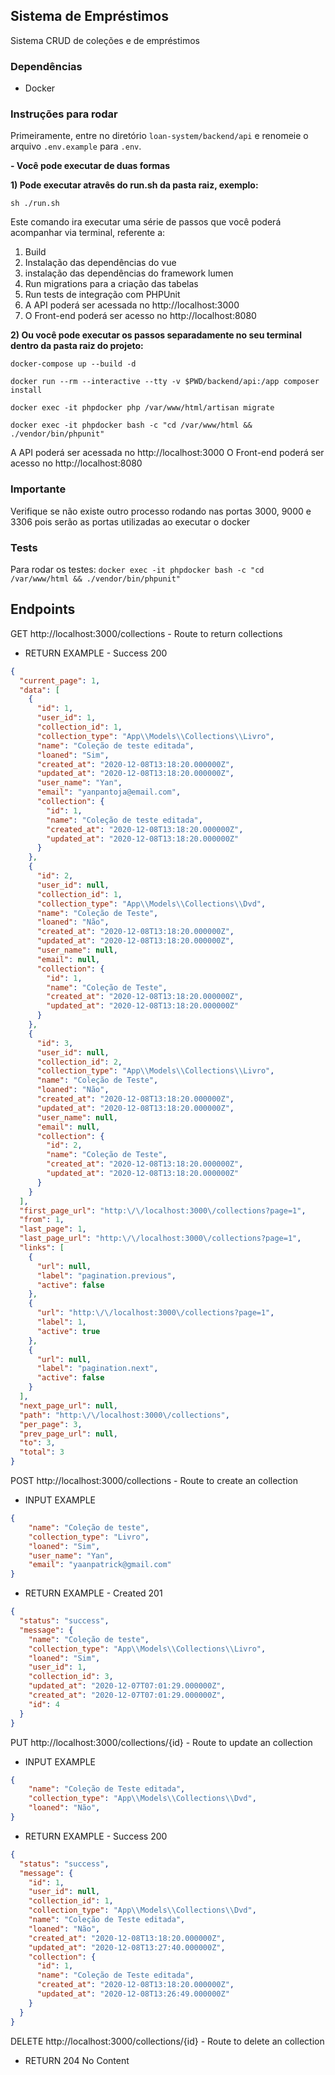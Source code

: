 ## Sistema de Empréstimos

Sistema CRUD de coleções e de empréstimos

### Dependências

- Docker

### Instruções para rodar

Primeiramente, entre no diretório `loan-system/backend/api` e renomeie o arquivo `.env.example` para `.env`.


**- Você pode executar de duas formas**


**1) Pode executar atravês do run.sh da pasta raiz, exemplo:**

`sh ./run.sh`

Este comando ira executar uma série de passos que você poderá acompanhar via terminal, referente a:

1) Build
2) Instalação das dependências do vue
2) instalação das dependências do framework lumen
3) Run migrations para a criação das tabelas
4) Run tests de integração com PHPUnit
5) A API poderá ser acessada no http://localhost:3000
6) O Front-end poderá ser acesso no http://localhost:8080


**2) Ou você pode executar os passos separadamente no seu terminal dentro da pasta raiz do projeto:**

`docker-compose up --build -d`

`docker run --rm --interactive --tty -v $PWD/backend/api:/app composer install`

`docker exec -it phpdocker php /var/www/html/artisan migrate`

`docker exec -it phpdocker bash -c "cd /var/www/html && ./vendor/bin/phpunit"`

A API poderá ser acessada no http://localhost:3000
O Front-end poderá ser acesso no http://localhost:8080


### Importante

Verifique se não existe outro processo rodando nas portas 3000, 9000 e 3306 pois serão as portas utilizadas ao executar o docker

### Tests

Para rodar os testes: `docker exec -it phpdocker bash -c "cd /var/www/html && ./vendor/bin/phpunit"`


## Endpoints

GET http://localhost:3000/collections - Route to return collections

+ RETURN EXAMPLE - Success 200

```json
{
  "current_page": 1,
  "data": [
    {
      "id": 1,
      "user_id": 1,
      "collection_id": 1,
      "collection_type": "App\\Models\\Collections\\Livro",
      "name": "Coleção de teste editada",
      "loaned": "Sim",
      "created_at": "2020-12-08T13:18:20.000000Z",
      "updated_at": "2020-12-08T13:18:20.000000Z",
      "user_name": "Yan",
      "email": "yanpantoja@email.com",
      "collection": {
        "id": 1,
        "name": "Coleção de teste editada",
        "created_at": "2020-12-08T13:18:20.000000Z",
        "updated_at": "2020-12-08T13:18:20.000000Z"
      }
    },
    {
      "id": 2,
      "user_id": null,
      "collection_id": 1,
      "collection_type": "App\\Models\\Collections\\Dvd",
      "name": "Coleção de Teste",
      "loaned": "Não",
      "created_at": "2020-12-08T13:18:20.000000Z",
      "updated_at": "2020-12-08T13:18:20.000000Z",
      "user_name": null,
      "email": null,
      "collection": {
        "id": 1,
        "name": "Coleção de Teste",
        "created_at": "2020-12-08T13:18:20.000000Z",
        "updated_at": "2020-12-08T13:18:20.000000Z"
      }
    },
    {
      "id": 3,
      "user_id": null,
      "collection_id": 2,
      "collection_type": "App\\Models\\Collections\\Livro",
      "name": "Coleção de Teste",
      "loaned": "Não",
      "created_at": "2020-12-08T13:18:20.000000Z",
      "updated_at": "2020-12-08T13:18:20.000000Z",
      "user_name": null,
      "email": null,
      "collection": {
        "id": 2,
        "name": "Coleção de Teste",
        "created_at": "2020-12-08T13:18:20.000000Z",
        "updated_at": "2020-12-08T13:18:20.000000Z"
      }
    }
  ],
  "first_page_url": "http:\/\/localhost:3000\/collections?page=1",
  "from": 1,
  "last_page": 1,
  "last_page_url": "http:\/\/localhost:3000\/collections?page=1",
  "links": [
    {
      "url": null,
      "label": "pagination.previous",
      "active": false
    },
    {
      "url": "http:\/\/localhost:3000\/collections?page=1",
      "label": 1,
      "active": true
    },
    {
      "url": null,
      "label": "pagination.next",
      "active": false
    }
  ],
  "next_page_url": null,
  "path": "http:\/\/localhost:3000\/collections",
  "per_page": 3,
  "prev_page_url": null,
  "to": 3,
  "total": 3
}
```

POST http://localhost:3000/collections - Route to create an collection

+ INPUT EXAMPLE

```json
{
	"name": "Coleção de teste",
	"collection_type": "Livro",
	"loaned": "Sim",
	"user_name": "Yan",
	"email": "yaanpatrick@gmail.com"
}
```

+ RETURN EXAMPLE - Created 201

```json
{
  "status": "success",
  "message": {
    "name": "Coleção de teste",
    "collection_type": "App\\Models\\Collections\\Livro",
    "loaned": "Sim",
    "user_id": 1,
    "collection_id": 3,
    "updated_at": "2020-12-07T07:01:29.000000Z",
    "created_at": "2020-12-07T07:01:29.000000Z",
    "id": 4
  }
}
```

PUT http://localhost:3000/collections/{id} - Route to update an collection

+ INPUT EXAMPLE

```json
{
	"name": "Coleção de Teste editada",
	"collection_type": "App\\Models\\Collections\\Dvd",
	"loaned": "Não",
}
```

+ RETURN EXAMPLE - Success 200

```json
{
  "status": "success",
  "message": {
    "id": 1,
    "user_id": null,
    "collection_id": 1,
    "collection_type": "App\\Models\\Collections\\Dvd",
    "name": "Coleção de Teste editada",
    "loaned": "Não",
    "created_at": "2020-12-08T13:18:20.000000Z",
    "updated_at": "2020-12-08T13:27:40.000000Z",
    "collection": {
      "id": 1,
      "name": "Coleção de Teste editada",
      "created_at": "2020-12-08T13:18:20.000000Z",
      "updated_at": "2020-12-08T13:26:49.000000Z"
    }
  }
}
```

DELETE http://localhost:3000/collections/{id} - Route to delete an collection


+ RETURN 204 No Content
